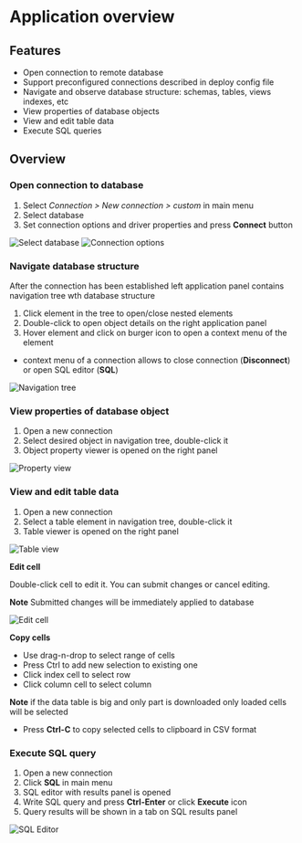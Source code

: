 # Application overview

## Features
* Open connection to remote database
* Support preconfigured connections described in deploy config file
* Navigate and observe database structure: schemas, tables, views indexes, etc
* View properties of database objects
* View and edit table data
* Execute SQL queries

## Overview

### Open connection to database
1. Select *Connection > New connection > custom* in main menu
2. Select database
3. Set connection options and driver properties and press **Connect** button

![Select database](https://github.com/dbeaver/cloudbeaver/wiki/images/select-database.png)
![Connection options](https://github.com/dbeaver/cloudbeaver/wiki/images/connection-options.png)

### Navigate database structure
After the connection has been established left application panel contains navigation tree wth database structure
1. Click element in the tree to open/close nested elements
2. Double-click to open object details on the right application panel
3. Hover element and click on burger icon to open a context menu of the element
  * context menu of a connection allows to close connection (**Disconnect**) or open SQL editor (**SQL**)

![Navigation tree](https://github.com/dbeaver/cloudbeaver/wiki/images/navigation-tree.png)

### View properties of database object
1. Open a new connection
2. Select desired object in navigation tree, double-click it
3. Object property viewer is opened on the right panel

![Property view](https://github.com/dbeaver/cloudbeaver/wiki/images/property-view.png)

### View and edit table data
1. Open a new connection
2. Select a table element in navigation tree, double-click it
3. Table viewer is opened on the right panel

![Table view](https://github.com/dbeaver/cloudbeaver/wiki/images/table-view.png)

**Edit cell**

Double-click cell to edit it. You can submit changes or cancel editing.

**Note** Submitted changes will be immediately applied to database

![Edit cell](https://github.com/dbeaver/cloudbeaver/wiki/images/edit-cell.png)

**Copy cells**
* Use drag-n-drop to select range of cells
* Press Ctrl to add new selection to existing one
* Click index cell to select row
* Click column cell to select column

**Note** if the  data table is big and only part is downloaded only loaded cells will be selected
* Press **Ctrl-C** to copy selected cells to clipboard in CSV format

### Execute SQL query
1. Open a new connection
2. Click **SQL** in main menu
3. SQL editor with results panel is opened
4. Write SQL query and press **Ctrl-Enter** or click **Execute** icon
5. Query results will be shown in a tab on SQL results panel

![SQL Editor](https://github.com/dbeaver/cloudbeaver/wiki/images/sql-editor.png)

